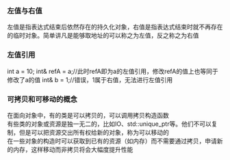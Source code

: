 ### 左值与右值
左值是指表达式结束后依然存在的持久化对象，右值是指表达式结束时就不再存在的临时对象。简单讲凡是能够取地址的可以称之为左值，反之称之为右值
### 左值引用
  int a = 10;
  int& refA = a;//此时refA即为a的左值引用，修改refA的值上也等同于修改了a的值
  int& b = 1;//错误，1属于右值，无法进行左值引用
  
### 可拷贝和可移动的概念
在面向对象中，有的类是可以拷贝的，可以调用拷贝构造函数   
有些类的对象或资源是独一无二的，比如IO、std::unique_ptr等。他们不可以复制，但是可以把资源交出所有权给新的对象，称为可以移动的    
在一些对象的构造时可以获取到已有的资源（如内存）而不需要通过拷贝，申请新的内存，这样移动而非拷贝将会大幅度提升性能
